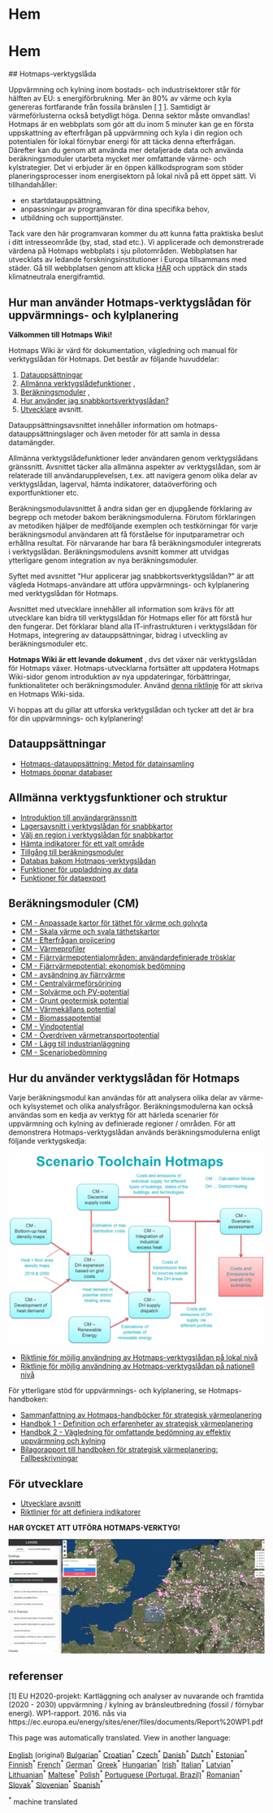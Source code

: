 <h1> <a class="anchor" id="home" href="#home"><i class="fa fa-link"></i></a> Hem </h1><h1> <a class="anchor" id="home" href="#home"><i class="fa fa-link"></i></a> Hem </h1> ## Hotmaps-verktygslåda <p> Uppvärmning och kylning inom bostads- och industrisektorer står för hälften av EU: s energiförbrukning. Mer än 80% av värme och kyla genereras fortfarande från fossila bränslen [ <a href="#references">1</a> ]. Samtidigt är värmeförlusterna också betydligt höga. Denna sektor måste omvandlas! Hotmaps är en webbplats som gör att du inom 5 minuter kan ge en första uppskattning av efterfrågan på uppvärmning och kyla i din region och potentialen för lokal förnybar energi för att täcka denna efterfrågan. Därefter kan du genom att använda mer detaljerade data och använda beräkningsmoduler utarbeta mycket mer omfattande värme- och kylstrategier. Det vi erbjuder är en öppen källkodsprogram som stöder planeringsprocesser inom energisektorn på lokal nivå på ett öppet sätt. Vi tillhandahåller: </p><ul><li> en startdatauppsättning, </li><li> anpassningar av programvaran för dina specifika behov, </li><li> utbildning och supporttjänster. </li></ul><p> Tack vare den här programvaran kommer du att kunna fatta praktiska beslut i ditt intresseområde (by, stad, stad etc.). Vi applicerade och demonstrerade värdena på Hotmaps webbplats i sju pilotområden. Webbplatsen har utvecklats av ledande forskningsinstitutioner i Europa tillsammans med städer. Gå till webbplatsen genom att klicka <a href="https://www.hotmaps.hevs.ch/map">HÄR</a> och upptäck din stads klimatneutrala energiframtid. </p><h2> <a class="anchor" id="how-to-use-the-hotmaps-toolbox-for-heating-and-cooling-planning" href="#how-to-use-the-hotmaps-toolbox-for-heating-and-cooling-planning"><i class="fa fa-link"></i></a> Hur man använder Hotmaps-verktygslådan för uppvärmnings- och kylplanering </h2><p> <strong>Välkommen till Hotmaps Wiki!</strong> </p><p> Hotmaps Wiki är värd för dokumentation, vägledning och manual för verktygslådan för Hotmaps. Det består av följande huvuddelar: </p><ol><li> <a href="#data-sets">Datauppsättningar</a> </li><li> <a href="#general-tool-functionalities-and-structure">Allmänna verktygslådefunktioner</a> , </li><li> <a href="#calculation-modules-cm">Beräkningsmoduler</a> , </li><li> <a href="#how-to-apply-hotmaps-toolbox">Hur använder jag snabbkortsverktygslådan?</a> </li><li> <a href="#for-developers">Utvecklare</a> avsnitt. </li></ol><p> Datauppsättningsavsnittet innehåller information om hotmaps-datauppsättningslager och även metoder för att samla in dessa datamängder. </p><p> Allmänna verktygslådefunktioner leder användaren genom verktygslådans gränssnitt. Avsnittet täcker alla allmänna aspekter av verktygslådan, som är relaterade till användarupplevelsen, t.ex. att navigera genom olika delar av verktygslådan, lagerval, hämta indikatorer, dataöverföring och exportfunktioner etc. </p><p> Beräkningsmodulavsnittet å andra sidan ger en djupgående förklaring av begrepp och metoder bakom beräkningsmodulerna. Förutom förklaringen av metodiken hjälper de medföljande exemplen och testkörningar för varje beräkningsmodul användaren att få förståelse för inputparametrar och erhållna resultat. För närvarande har bara få beräkningsmoduler integrerats i verktygslådan. Beräkningsmodulens avsnitt kommer att utvidgas ytterligare genom integration av nya beräkningsmoduler. </p><p> Syftet med avsnittet &quot;Hur applicerar jag snabbkortsverktygslådan?&quot; är att vägleda Hotmaps-användare att utföra uppvärmnings- och kylplanering med verktygslådan för Hotmaps. </p><p> Avsnittet med utvecklare innehåller all information som krävs för att utvecklare kan bidra till verktygslådan för Hotmaps eller för att förstå hur den fungerar. Det förklarar bland alla IT-infrastrukturen i verktygslådan för Hotmaps, integrering av datauppsättningar, bidrag i utveckling av beräkningsmoduler etc. </p><p> <strong>Hotmaps Wiki är ett levande dokument</strong> , dvs det växer när verktygslådan för Hotmaps växer. Hotmaps-utvecklarna fortsätter att uppdatera Hotmaps Wiki-sidor genom introduktion av nya uppdateringar, förbättringar, funktionaliteter och beräkningsmoduler. Använd <a href="https://github.com/HotMaps/hotmaps_wiki/wiki/en-Guidelines-for-writing-a-Hotmaps-Wiki-page">denna riktlinje</a> för att skriva en Hotmaps Wiki-sida. </p><p> Vi hoppas att du gillar att utforska verktygslådan och tycker att det är bra för din uppvärmnings- och kylplanering! </p><h2> <a class="anchor" id="data-sets" href="#data-sets"><i class="fa fa-link"></i></a> Datauppsättningar </h2><ul><li> <a href="Hotmaps-data-set-method-of-data-collection">Hotmaps-datauppsättning: Metod för datainsamling</a> </li><li> <a href="Hotmaps-open-data-repositories">Hotmaps öppnar databaser</a> </li></ul><h2> <a class="anchor" id="general-tool-functionalities-and-structure" href="#general-tool-functionalities-and-structure"><i class="fa fa-link"></i></a> Allmänna verktygsfunktioner och struktur </h2><ul><li> <a href="Introduction-to-user-interface">Introduktion till användargränssnitt</a> </li><li> <a href="Layers-section-in-the-Hotmaps-toolbox">Lagersavsnitt i verktygslådan för snabbkartor</a> </li><li> <a href="Select-a-region-in-the-Hotmaps-toolbox">Välj en region i verktygslådan för snabbkartor</a> </li><li> <a href="Retrieve-indicators-of-a-selected-area">Hämta indikatorer för ett valt område</a> </li><li> <a href="Access-to-calculation-modules">Tillgång till beräkningsmoduler</a> </li><li> <a href="Database-behind-the-Hotmaps-toolbox">Databas bakom Hotmaps-verktygslådan</a> </li><li> <a href="Data-upload-functionalities">Funktioner för uppladdning av data</a> </li><li> <a href="Data-export-functionalities">Funktioner för dataexport</a> </li></ul><h2> <a class="anchor" id="calculation-modules-cm" href="#calculation-modules-cm"><i class="fa fa-link"></i></a> Beräkningsmoduler (CM) </h2><ul><li> <a href="CM-Customized-heat-and-floor-area-density-maps">CM - Anpassade kartor för täthet för värme och golvyta</a> </li><li> <a href="CM-Scale-heat-and-cool-density-maps">CM - Skala värme och svala täthetskartor</a> </li><li> <a href="CM-Demand-projection">CM - Efterfrågan projicering</a> </li><li> <a href="CM-Heat-load-profiles">CM - Värmeprofiler</a> </li><li> <a href="CM-District-heating-potential-areas-user-defined-thresholds">CM - Fjärrvärmepotentialområden: användardefinierade trösklar</a> </li><li> <a href="CM-District-heating-potential-economic-assessment">CM - Fjärrvärmepotential: ekonomisk bedömning</a> </li><li> <a href="CM-District-heating-supply-dispatch">CM - avsändning av fjärrvärme</a> </li><li> <a href="CM-Decentral-heating-supply">CM - Centralvärmeförsörjning</a> </li><li> <a href="CM-Solar-thermal-and-PV-potential">CM - Solvärme och PV-potential</a> </li><li> <a href="CM-Shallow-geothermal-potential">CM - Grunt geotermisk potential</a> </li><li> <a href="CM-Heat-source-potential">CM - Värmekällans potential</a> </li><li> <a href="CM-Biomass-potential">CM - Biomassapotential</a> </li><li> <a href="CM-Wind-potential">CM - Vindpotential</a> </li><li> <a href="CM-Excess-heat-transport-potential">CM - Överdriven värmetransportpotential</a> </li><li> <a href="CM-add-industry-plant">CM - Lägg till industrianläggning</a> </li><li> <a href="CM-Scenario-assessment">CM - Scenariobedömning</a> </li></ul><h2> <a class="anchor" id="how-to-apply-hotmaps-toolbox" href="#how-to-apply-hotmaps-toolbox"><i class="fa fa-link"></i></a> Hur du använder verktygslådan för Hotmaps </h2><p> Varje beräkningsmodul kan användas för att analysera olika delar av värme- och kylsystemet och olika analysfrågor. Beräkningsmodulerna kan också användas som en kedja av verktyg för att härleda scenarier för uppvärmning och kylning av definierade regioner / områden. För att demonstrera Hotmaps-verktygslådan används beräkningsmodulerna enligt följande verktygskedja: </p><p><img alt="" src="https://github.com/HotMaps/hotmaps_wiki/blob/master/Images/Hotmaps_toolchain_2019-05-09.png"/></p><ul><li> <a href="GL-local">Riktlinje för möjlig användning av Hotmaps-verktygslådan på lokal nivå</a> </li><li> <a href="GL-national">Riktlinje för möjlig användning av Hotmaps-verktygslådan på nationell nivå</a> </li></ul><p> För ytterligare stöd för uppvärmnings- och kylplanering, se Hotmaps-handboken: </p><ul><li> <a href="https://www.hotmaps-project.eu/wp-content/uploads/2019/04/Summary-Hotmaps-Handbook.pdf">Sammanfattning av Hotmaps-handböcker för strategisk värmeplanering</a> </li><li> <a href="https://vbn.aau.dk/da/publications/definition-amp-experiences-of-strategic-heat-planning">Handbok 1 - Definition och erfarenheter av strategisk värmeplanering</a> </li><li> <a href="https://vbn.aau.dk/da/publications/guidance-for-the-comprehensive-assessment-of-efficient-heating-an">Handbok 2 - Vägledning för omfattande bedömning av effektiv uppvärmning och kylning</a> </li><li> <a href="https://vbn.aau.dk/da/publications/appendix-report-to-the-hotmaps-handbook-for-strategic-heat-planni">Bilagorapport till handboken för strategisk värmeplanering: Fallbeskrivningar</a> </li></ul><h2> <a class="anchor" id="for-developers" href="#for-developers"><i class="fa fa-link"></i></a> För utvecklare </h2><ul><li> <a href="Developers">Utvecklare avsnitt</a> </li><li> <a href="Guidelines-for-defining-indicators">Riktlinjer för att definiera indikatorer</a> </li></ul><p> <strong>HAR GYCKET ATT UTFÖRA HOTMAPS-VERKTYG!</strong> </p><p><img alt="" src="https://github.com/HotMaps/hotmaps_wiki/blob/master/Images/Hotmaps_test.JPG"/></p><h2> <a class="anchor" id="references" href="#references"><i class="fa fa-link"></i></a> referenser </h2><p> [1] EU H2020-projekt: Kartläggning och analyser av nuvarande och framtida (2020 - 2030) uppvärmning / kylning av bränsleutbredning (fossil / förnybar energi). WP1-rapport. 2016. nås via https://ec.europa.eu/energy/sites/ener/files/documents/Report%20WP1.pdf </p>
<!--- THIS IS A SUPER UNIQUE IDENTIFIER -->

This page was automatically translated. View in another language:

[English](../en/Home) (original) [Bulgarian](../bg/Home)<sup>\*</sup> [Croatian](../hr/Home)<sup>\*</sup> [Czech](../cs/Home)<sup>\*</sup> [Danish](../da/Home)<sup>\*</sup> [Dutch](../nl/Home)<sup>\*</sup> [Estonian](../et/Home)<sup>\*</sup> [Finnish](../fi/Home)<sup>\*</sup> [French](../fr/Home)<sup>\*</sup> [German](../de/Home)<sup>\*</sup> [Greek](../el/Home)<sup>\*</sup> [Hungarian](../hu/Home)<sup>\*</sup> [Irish](../ga/Home)<sup>\*</sup> [Italian](../it/Home)<sup>\*</sup> [Latvian](../lv/Home)<sup>\*</sup> [Lithuanian](../lt/Home)<sup>\*</sup> [Maltese](../mt/Home)<sup>\*</sup> [Polish](../pl/Home)<sup>\*</sup> [Portuguese (Portugal, Brazil)](../pt/Home)<sup>\*</sup> [Romanian](../ro/Home)<sup>\*</sup> [Slovak](../sk/Home)<sup>\*</sup> [Slovenian](../sl/Home)<sup>\*</sup> [Spanish](../es/Home)<sup>\*</sup>  

<sup>\*</sup> machine translated

